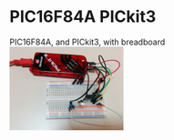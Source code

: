 PIC16F84A PICkit3
===============

PIC16F84A, and PICkit3, with breadboard <br>
<img src="https://raw.githubusercontent.com/ohwada/PIC16F84A/master/docs/pickit3/device.png" width="200" />
